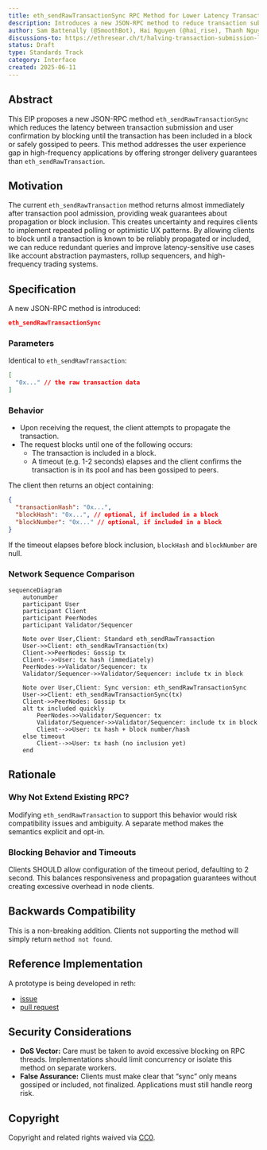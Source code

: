 ```yaml
---
title: eth_sendRawTransactionSync RPC Method for Lower Latency Transaction Submission
description: Introduces a new JSON-RPC method to reduce transaction submission latency by allowing synchronous receipt of transaction hash and block inclusion.
author: Sam Battenally (@SmoothBot), Hai Nguyen (@hai_rise), Thanh Nguyen (@LampardNguyen234)
discussions-to: https://ethresear.ch/t/halving-transaction-submission-latency-with-eth-sendrawtransactionsync/22482
status: Draft
type: Standards Track
category: Interface
created: 2025-06-11
---
```


## Abstract

This EIP proposes a new JSON-RPC method `eth_sendRawTransactionSync` which reduces the latency between transaction submission and user confirmation by blocking until the transaction has been included in a block or safely gossiped to peers. This method addresses the user experience gap in high-frequency applications by offering stronger delivery guarantees than `eth_sendRawTransaction`.

## Motivation

The current `eth_sendRawTransaction` method returns almost immediately after transaction pool admission, providing weak guarantees about propagation or block inclusion. This creates uncertainty and requires clients to implement repeated polling or optimistic UX patterns. By allowing clients to block until a transaction is known to be reliably propagated or included, we can reduce redundant queries and improve latency-sensitive use cases like account abstraction paymasters, rollup sequencers, and high-frequency trading systems.

## Specification

A new JSON-RPC method is introduced:

```json
eth_sendRawTransactionSync
```

### Parameters

Identical to `eth_sendRawTransaction`:

```json
[
  "0x..." // the raw transaction data
]
```

### Behavior

- Upon receiving the request, the client attempts to propagate the transaction.
- The request blocks until one of the following occurs:
  - The transaction is included in a block.
  - A timeout (e.g. 1-2 seconds) elapses and the client confirms the transaction is in its pool and has been gossiped to peers.

The client then returns an object containing:

```json
{
  "transactionHash": "0x...",
  "blockHash": "0x...", // optional, if included in a block
  "blockNumber": "0x..." // optional, if included in a block
}
```

If the timeout elapses before block inclusion, `blockHash` and `blockNumber` are null.

### Network Sequence Comparison

```mermaid
sequenceDiagram
    autonumber
    participant User
    participant Client
    participant PeerNodes
    participant Validator/Sequencer

    Note over User,Client: Standard eth_sendRawTransaction
    User->>Client: eth_sendRawTransaction(tx)
    Client->>PeerNodes: Gossip tx
    Client-->>User: tx hash (immediately)
    PeerNodes->>Validator/Sequencer: tx
    Validator/Sequencer->>Validator/Sequencer: include tx in block

    Note over User,Client: Sync version: eth_sendRawTransactionSync
    User->>Client: eth_sendRawTransactionSync(tx)
    Client->>PeerNodes: Gossip tx
    alt tx included quickly
        PeerNodes->>Validator/Sequencer: tx
        Validator/Sequencer->>Validator/Sequencer: include tx in block
        Client-->>User: tx hash + block number/hash
    else timeout
        Client-->>User: tx hash (no inclusion yet)
    end
```

## Rationale

### Why Not Extend Existing RPC?

Modifying `eth_sendRawTransaction` to support this behavior would risk compatibility issues and ambiguity. A separate method makes the semantics explicit and opt-in.

### Blocking Behavior and Timeouts

Clients SHOULD allow configuration of the timeout period, defaulting to 2 second. This balances responsiveness and propagation guarantees without creating excessive overhead in node clients.

## Backwards Compatibility

This is a non-breaking addition. Clients not supporting the method will simply return `method not found`.

## Reference Implementation

A prototype is being developed in reth:
- [issue](https://github.com/paradigmxyz/reth/issues/16674)
- [pull request](https://github.com/paradigmxyz/reth/pull/16683)

## Security Considerations

- **DoS Vector:** Care must be taken to avoid excessive blocking on RPC threads. Implementations should limit concurrency or isolate this method on separate workers.
- **False Assurance:** Clients must make clear that “sync” only means gossiped or included, not finalized. Applications must still handle reorg risk.

## Copyright

Copyright and related rights waived via [CC0](../LICENSE.md).
